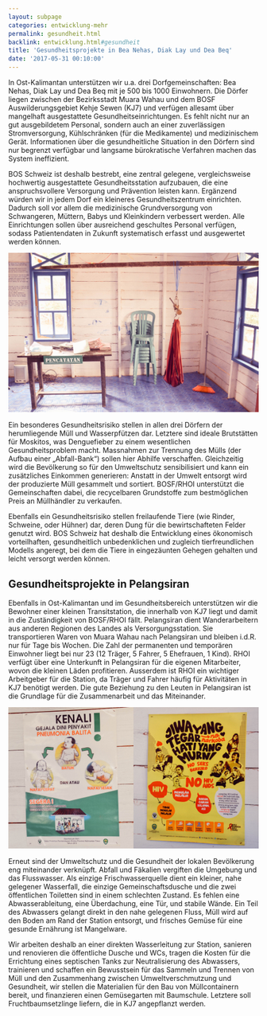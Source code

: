 ```yaml
---
layout: subpage
categories: entwicklung-mehr
permalink: gesundheit.html
backlink: entwicklung.html#gesundheit
title: 'Gesundheitsprojekte in Bea Nehas, Diak Lay und Dea Beq'
date: '2017-05-31 00:10:00'
---
```

In Ost-Kalimantan unterstützen wir u.a. drei Dorfgemeinschaften: Bea Nehas, Diak Lay und Dea Beq mit je 500 bis 1000 Einwohnern. Die Dörfer liegen zwischen der Bezirksstadt Muara Wahau und dem BOSF Auswilderungsgebiet Kehje Sewen (KJ7) und verfügen allesamt über mangelhaft ausgestattete Gesundheitseinrichtungen. Es fehlt nicht nur an gut ausgebildetem Personal, sondern auch an einer zuverlässigen Stromversorgung, Kühlschränken (für die Medikamente) und medizinischem Gerät. Informationen über die gesundheitliche Situation in den Dörfern sind nur begrenzt verfügbar und langsame bürokratische Verfahren machen das System ineffizient.

BOS Schweiz ist deshalb bestrebt, eine zentral gelegene, vergleichsweise hochwertig ausgestattete Gesundheitsstation aufzubauen, die eine anspruchsvollere Versorgung und Prävention leisten kann. Ergänzend würden wir in jedem Dorf ein kleineres Gesundheitszentrum einrichten. Dadurch soll vor allem die medizinische Grundversorgung von Schwangeren, Müttern, Babys und Kleinkindern verbessert werden. Alle Einrichtungen sollen über ausreichend geschultes Personal verfügen, sodass Patientendaten in Zukunft systematisch erfasst und ausgewertet werden können.

![Baby-wage](assets/images/medical.jpg)

Ein besonderes Gesundheitsrisiko stellen in allen drei Dörfern der herumliegende Müll und Wasserpfützen dar. Letztere sind ideale Brutstätten für Moskitos, was Denguefieber zu einem wesentlichen Gesundheitsproblem macht. Massnahmen zur Trennung des Mülls (der Aufbau einer „Abfall-Bank“) sollen hier Abhilfe verschaffen. Gleichzeitig wird die Bevölkerung so für den Umweltschutz sensibilisiert und kann ein zusätzliches Einkommen generieren: Anstatt in der Umwelt entsorgt wird der produzierte Müll gesammelt und sortiert. BOSF/RHOI unterstützt die Gemeinschaften dabei, die recycelbaren Grundstoffe zum bestmöglichen Preis an Müllhändler zu verkaufen.

Ebenfalls ein Gesundheitsrisiko stellen freilaufende Tiere (wie Rinder, Schweine, oder Hühner) dar, deren Dung für die bewirtschafteten Felder genutzt wird. BOS Schweiz hat deshalb die Entwicklung eines ökonomisch vorteilhaften, gesundheitlich unbedenklichen und zugleich tierfreundlichen Modells angeregt, bei dem die Tiere in eingezäunten Gehegen gehalten und leicht versorgt werden können.

## Gesundheitsprojekte in Pelangsiran

Ebenfalls in Ost-Kalimantan und im Gesundheitsbereich unterstützen wir die Bewohner einer kleinen Transitstation, die innerhalb von KJ7 liegt und damit in die Zuständigkeit von BOSF/RHOI fällt. Pelangsiran dient Wanderarbeitern aus anderen Regionen des Landes als Versorgungsstation. Sie transportieren Waren von Muara Wahau nach Pelangsiran und bleiben i.d.R. nur für Tage bis Wochen. Die Zahl der permanenten und temporären Einwohner liegt bei nur 23 (12 Träger, 5 Fahrer, 5 Ehefrauen, 1 Kind). RHOI verfügt über eine Unterkunft in Pelangsiran für die eigenen Mitarbeiter, wovon die kleinen Läden profitieren. Ausserdem ist RHOI ein wichtiger Arbeitgeber für die Station, da Träger und Fahrer häufig für Aktivitäten in KJ7 benötigt werden. Die gute Beziehung zu den Leuten in Pelangsiran ist die Grundlage für die Zusammenarbeit und das Miteinander.

![Medical Posters](assets/images/posters.jpg)

Erneut sind der Umweltschutz und die Gesundheit der lokalen Bevölkerung eng miteinander verknüpft. Abfall und Fäkalien vergiften die Umgebung und das Flusswasser. Als einzige Frischwasserquelle dient ein kleiner, nahe gelegener Wasserfall, die einzige Gemeinschaftsdusche und die zwei öffentlichen Toiletten sind in einem schlechten Zustand. Es fehlen eine Abwasserableitung, eine Überdachung, eine Tür, und stabile Wände. Ein Teil des Abwassers gelangt direkt in den nahe gelegenen Fluss, Müll wird auf den Boden am Rand der Station entsorgt, und frisches Gemüse für eine gesunde Ernährung ist Mangelware.

Wir arbeiten deshalb an einer direkten Wasserleitung zur Station, sanieren und renovieren die öffentliche Dusche und WCs, tragen die Kosten für die Errichtung eines septischen Tanks zur Neutralisierung des Abwassers, trainieren und schaffen ein Bewusstsein für das Sammeln und Trennen von Müll und den Zusammenhang zwischen Umweltverschmutzung und Gesundheit, wir stellen die Materialien für den Bau von Müllcontainern bereit, und finanzieren einen Gemüsegarten mit Baumschule. Letztere soll Fruchtbaumsetzlinge liefern, die in KJ7 angepflanzt werden.
